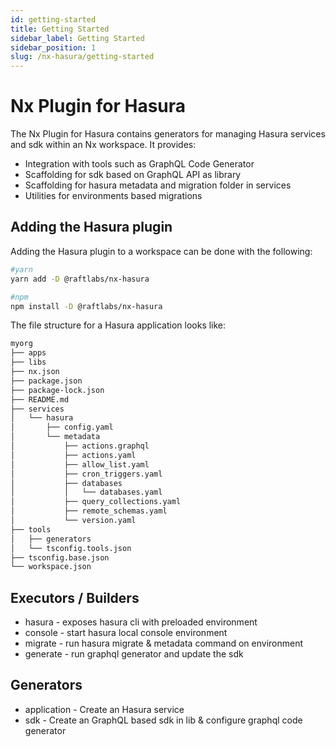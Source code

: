 ```yaml
---
id: getting-started
title: Getting Started
sidebar_label: Getting Started
sidebar_position: 1
slug: /nx-hasura/getting-started
---
```


# Nx Plugin for Hasura

The Nx Plugin for Hasura contains generators for managing Hasura services and sdk within an Nx workspace. It provides:

- Integration with tools such as GraphQL Code Generator
- Scaffolding for sdk based on GraphQL API as library
- Scaffolding for hasura metadata and migration folder in services
- Utilities for environments based migrations

## Adding the Hasura plugin

Adding the Hasura plugin to a workspace can be done with the following:

```bash
#yarn
yarn add -D @raftlabs/nx-hasura
```

```bash
#npm
npm install -D @raftlabs/nx-hasura
```

The file structure for a Hasura application looks like:

```bash
myorg
├── apps
├── libs
├── nx.json
├── package.json
├── package-lock.json
├── README.md
├── services
│   └── hasura
│       ├── config.yaml
│       └── metadata
│           ├── actions.graphql
│           ├── actions.yaml
│           ├── allow_list.yaml
│           ├── cron_triggers.yaml
│           ├── databases
│           │   └── databases.yaml
│           ├── query_collections.yaml
│           ├── remote_schemas.yaml
│           └── version.yaml
├── tools
│   ├── generators
│   └── tsconfig.tools.json
├── tsconfig.base.json
└── workspace.json
```

## Executors / Builders

- hasura - exposes hasura cli with preloaded environment
- console - start hasura local console environment
- migrate - run hasura migrate & metadata command on environment
- generate - run graphql generator and update the sdk

## Generators

- application - Create an Hasura service
- sdk - Create an GraphQL based sdk in lib & configure graphql code generator
